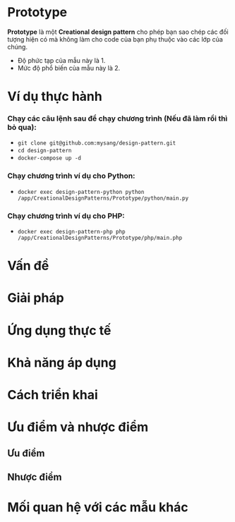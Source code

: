 # Prototype
**Prototype** là một **Creational design pattern** cho phép bạn sao chép các đối tượng hiện có mà không làm cho code của bạn phụ thuộc vào các lớp của chúng.

- Độ phức tạp của mẫu này là 1.
- Mức độ phổ biến của mẫu này là 2.

# Ví dụ thực hành
### Chạy các câu lệnh sau để chạy chương trình (Nếu đã làm rồi thì bỏ qua):
- `git clone git@github.com:mysang/design-pattern.git`
- `cd design-pattern`
- `docker-compose up -d`

### Chạy chương trình ví dụ cho Python:
- `docker exec design-pattern-python python /app/CreationalDesignPatterns/Prototype/python/main.py`

### Chạy chương trình ví dụ cho PHP:
- `docker exec design-pattern-php php /app/CreationalDesignPatterns/Prototype/php/main.php`

# Vấn đề

# Giải pháp

# Ứng dụng thực tế

# Khả năng áp dụng

# Cách triển khai

# Ưu điểm và nhược điểm
## Ưu điểm

## Nhược điểm

# Mối quan hệ với các mẫu khác
